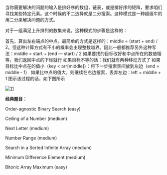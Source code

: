 当你需要解决的问题的输入是排好序的数组，链表，或是排好序的矩阵，要求咱们寻找某些特定元素。这个时候的不二选择就是二分搜索。这种模式是一种超级牛的用二分来解决问题的方式。

对于一组满足上升排列的数集来说，这种模式的步骤是这样的：

首先，算出左右端点的中点。最简单的方式是这样的：middle = (start + end) / 2。但这种计算方式有不小的概率会出现整数越界。因此一般都推荐另外这种写法：middle = start + (end — start) / 2
如果要找的目标改好和中点所在的数值相等，我们返回中点的下标就行
如果目标不等的话：我们就有两种移动方式了
如果目标比中点在的值小（key < arr[middle]）：将下一步搜索空间放到左边（end = middle - 1）
如果比中点的值大，则继续在右边搜索，丢弃左边：left = middle + 1
图示该过程的话，如下图所示

<a href="https://ibb.co/z4Ywbtv"><img src="https://i.ibb.co/DRynkj2/11.jpg" alt="11" border="0"></a>

**经典题目：**

Order-agnostic Binary Search (easy)

Ceiling of a Number (medium)

Next Letter (medium)

Number Range (medium)

Search in a Sorted Infinite Array (medium)

Minimum Difference Element (medium)

Bitonic Array Maximum (easy)
